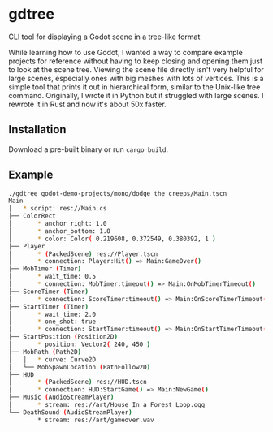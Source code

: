# gdtree
CLI tool for displaying a Godot scene in a tree-like format

While learning how to use Godot, I wanted a way to compare example projects for reference without having to keep closing and opening them just to look at the scene tree.  Viewing the scene file directly isn't very helpful for large scenes, especially ones with big meshes with lots of vertices.  This is a simple tool that prints it out in hierarchical form, similar to the Unix-like tree command.  Originally, I wrote it in Python but it struggled with large scenes.  I rewrote it in Rust and now it's about 50x faster.

## Installation
Download a pre-built binary or run `cargo build`.

## Example
```bash
./gdtree godot-demo-projects/mono/dodge_the_creeps/Main.tscn
Main
│   * script: res://Main.cs
├── ColorRect
│       * anchor_right: 1.0
│       * anchor_bottom: 1.0
│       * color: Color( 0.219608, 0.372549, 0.380392, 1 )
├── Player
│       * (PackedScene) res://Player.tscn
│       * connection: Player:Hit() => Main:GameOver()
├── MobTimer (Timer)
│       * wait_time: 0.5
│       * connection: MobTimer:timeout() => Main:OnMobTimerTimeout()
├── ScoreTimer (Timer)
│       * connection: ScoreTimer:timeout() => Main:OnScoreTimerTimeout()
├── StartTimer (Timer)
│       * wait_time: 2.0
│       * one_shot: true
│       * connection: StartTimer:timeout() => Main:OnStartTimerTimeout()
├── StartPosition (Position2D)
│       * position: Vector2( 240, 450 )
├── MobPath (Path2D)
│   │   * curve: Curve2D
│   └── MobSpawnLocation (PathFollow2D)
├── HUD
│       * (PackedScene) res://HUD.tscn
│       * connection: HUD:StartGame() => Main:NewGame()
├── Music (AudioStreamPlayer)
│       * stream: res://art/House In a Forest Loop.ogg
└── DeathSound (AudioStreamPlayer)
        * stream: res://art/gameover.wav
```

